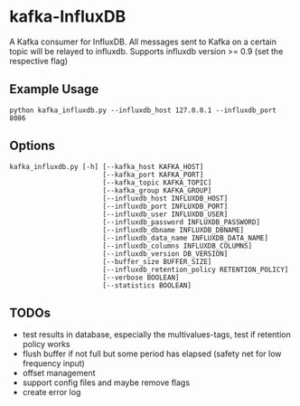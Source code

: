 kafka-InfluxDB
==============

A Kafka consumer for InfluxDB.
All messages sent to Kafka on a certain topic will be relayed to influxdb. 
Supports influxdb version >= 0.9 (set the respective flag)

## Example Usage

    python kafka_influxdb.py --influxdb_host 127.0.0.1 --influxdb_port 8086

## Options

    kafka_influxdb.py [-h] [--kafka_host KAFKA_HOST]
                           [--kafka_port KAFKA_PORT] 
                           [--kafka_topic KAFKA_TOPIC]
                           [--kafka_group KAFKA_GROUP]
                           [--influxdb_host INFLUXDB_HOST]
                           [--influxdb_port INFLUXDB_PORT]
                           [--influxdb_user INFLUXDB_USER]
                           [--influxdb_password INFLUXDB_PASSWORD]
                           [--influxdb_dbname INFLUXDB_DBNAME]
                           [--influxdb_data_name INFLUXDB_DATA_NAME]
                           [--influxdb_columns INFLUXDB_COLUMNS]
                           [--influxdb_version DB_VERSION]
                           [--buffer_size BUFFER_SIZE]
                           [--influxdb_retention_policy RETENTION_POLICY]
                           [--verbose BOOLEAN]
                           [--statistics BOOLEAN]


## TODOs
* test results in database, especially the multivalues-tags, test if retention policy works
* flush buffer if not full but some period has elapsed (safety net for low frequency input)
* offset management
* support config files and maybe remove flags
* create error log
